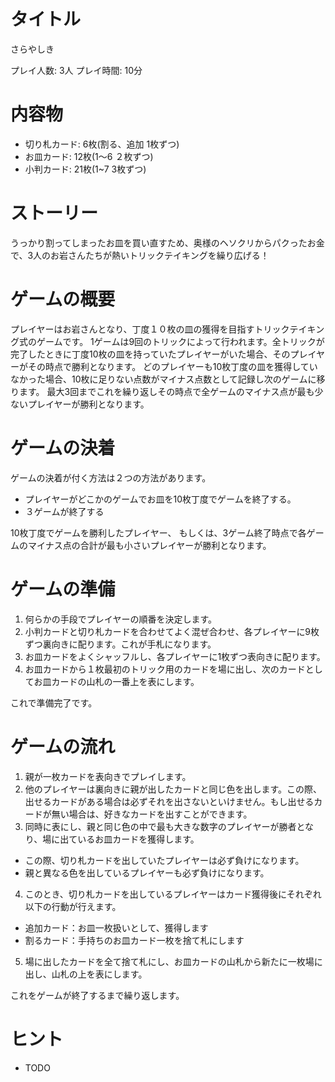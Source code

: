 # タイトル

さらやしき

プレイ人数: 3人
プレイ時間: 10分

# 内容物

* 切り札カード: 6枚(割る、追加 1枚ずつ)
* お皿カード: 12枚(1〜6 ２枚ずつ)
* 小判カード: 21枚(1~7 3枚ずつ)

# ストーリー
うっかり割ってしまったお皿を買い直すため、奥様のヘソクリからパクったお金で、3人のお岩さんたちが熱いトリックテイキングを繰り広げる！

# ゲームの概要
プレイヤーはお岩さんとなり、丁度１０枚の皿の獲得を目指すトリックテイキング式のゲームです。
1ゲームは9回のトリックによって行われます。全トリックが完了したときに丁度10枚の皿を持っていたプレイヤーがいた場合、そのプレイヤーがその時点で勝利となります。
どのプレイヤーも10枚丁度の皿を獲得していなかった場合、10枚に足りない点数がマイナス点数として記録し次のゲームに移ります。
最大3回までこれを繰り返しその時点で全ゲームのマイナス点が最も少ないプレイヤーが勝利となります。

# ゲームの決着
ゲームの決着が付く方法は２つの方法があります。
* プレイヤーがどこかのゲームでお皿を10枚丁度でゲームを終了する。
* ３ゲームが終了する

10枚丁度でゲームを勝利したプレイヤー、
もしくは、3ゲーム終了時点で各ゲームのマイナス点の合計が最も小さいプレイヤーが勝利となります。

# ゲームの準備
1. 何らかの手段でプレイヤーの順番を決定します。
2. 小判カードと切り札カードを合わせてよく混ぜ合わせ、各プレイヤーに9枚ずつ裏向きに配ります。これが手札になります。
3. お皿カードをよくシャッフルし、各プレイヤーに1枚ずつ表向きに配ります。
4. お皿カードから１枚最初のトリック用のカードを場に出し、次のカードとしてお皿カードの山札の一番上を表にします。

これで準備完了です。

# ゲームの流れ
1. 親が一枚カードを表向きでプレイします。
2. 他のプレイヤーは裏向きに親が出したカードと同じ色を出します。この際、出せるカードがある場合は必ずそれを出さないといけません。もし出せるカードが無い場合は、好きなカードを出すことができます。
3. 同時に表にし、親と同じ色の中で最も大きな数字のプレイヤーが勝者となり、場に出ているお皿カードを獲得します。
  * この際、切り札カードを出していたプレイヤーは必ず負けになります。
  * 親と異なる色を出しているプレイヤーも必ず負けになります。
4. このとき、切り札カードを出しているプレイヤーはカード獲得後にそれぞれ以下の行動が行えます。
  - 追加カード：お皿一枚扱いとして、獲得します
  - 割るカード：手持ちのお皿カード一枚を捨て札にします
5. 場に出したカードを全て捨て札にし、お皿カードの山札から新たに一枚場に出し、山札の上を表にします。

これをゲームが終了するまで繰り返します。

# ヒント
* TODO
